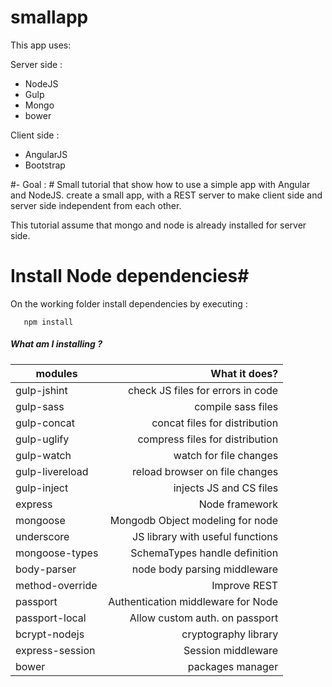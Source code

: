 # smallapp

This app uses: 

Server side :
 - NodeJS
 - Gulp
 - Mongo
 - bower

Client side :
 - AngularJS
 - Bootstrap


#- Goal : #
Small tutorial that show how to use a simple app with
Angular and NodeJS.
create a small app, with a REST server to make client side and server side independent from each other. 


This tutorial assume that mongo and node is already installed for server side.

# Install Node dependencies#
On the working folder install dependencies by executing :
```
   npm install
```

##### What am I installing ?

| modules      	| What it does? | 
| ------------- |-------------:|
| gulp-jshint   | check JS files for errors in code |
| gulp-sass    	| compile sass files |
| gulp-concat 	| concat files for distribution |
| gulp-uglify	| compress files for distribution |
| gulp-watch 	| watch for file changes |
| gulp-livereload| reload browser on file changes |
| gulp-inject 	| injects JS and CS files |
| express 		| Node framework |
| mongoose 		| Mongodb Object modeling for node |
| underscore 	| JS library with useful functions |
| mongoose-types| SchemaTypes handle definition |
| body-parser 	| node body parsing middleware |
| method-override | Improve REST |
| passport 		| Authentication middleware for Node |
| passport-local | Allow custom auth. on passport |
| bcrypt-nodejs | cryptography library |
| express-session | Session middleware |
| bower 		| packages manager |
